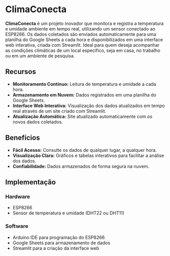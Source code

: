 # ClimaConecta

**ClimaConecta** é um projeto inovador que monitora e registra a temperatura e umidade ambiente em tempo real, utilizando um sensor conectado ao ESP8266. Os dados coletados são enviados automaticamente para uma planilha do Google Sheets a cada hora e disponibilizados em uma interface web interativa, criada com Streamlit. Ideal para quem deseja acompanhar as condições climáticas de um local específico, seja em casa, no trabalho ou em um ambiente de pesquisa.

## Recursos

- **Monitoramento Contínuo:** Leitura de temperatura e umidade a cada hora.
- **Armazenamento em Nuvem:** Dados registrados em uma planilha do Google Sheets.
- **Interface Web Interativa:** Visualização dos dados atualizados em tempo real através de um site criado com Streamlit.
- **Atualização Automática:** Site atualizado automaticamente com os novos dados coletados.

## Benefícios

- **Fácil Acesso:** Consulte os dados de qualquer lugar, a qualquer hora.
- **Visualização Clara:** Gráficos e tabelas interativos para facilitar a análise dos dados.
- **Confiabilidade:** Dados armazenados de forma segura na nuvem.

## Implementação

### Hardware

- ESP8266
- Sensor de temperatura e umidade (DHT22 ou DHT11)

### Software

- Arduino IDE para programação do ESP8266
- Google Sheets para armazenamento de dados
- Streamlit para a criação da interface web
